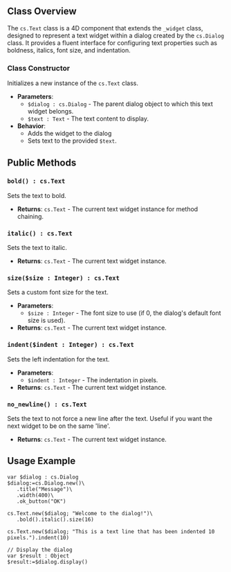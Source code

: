 ## Class Overview

The `cs.Text` class is a 4D component that extends the `_widget` class, designed to represent a text widget within a dialog created by the `cs.Dialog` class. It provides a fluent interface for configuring text properties such as boldness, italics, font size, and indentation.

### Class Constructor
Initializes a new instance of the `cs.Text` class.
- **Parameters**:
  - `$dialog : cs.Dialog` - The parent dialog object to which this text widget belongs.
  - `$text : Text` - The text content to display.
- **Behavior**:
  - Adds the widget to the dialog
  - Sets text to the provided `$text`.
  
## Public Methods

### `bold() : cs.Text`
Sets the text to bold.
- **Returns**: `cs.Text` - The current text widget instance for method chaining.

### `italic() : cs.Text`
Sets the text to italic.
- **Returns**: `cs.Text` - The current text widget instance.

### `size($size : Integer) : cs.Text`
Sets a custom font size for the text.
- **Parameters**:
  - `$size : Integer` - The font size to use (if 0, the dialog's default font size is used).
- **Returns**: `cs.Text` - The current text widget instance.

### `indent($indent : Integer) : cs.Text`
Sets the left indentation for the text.
- **Parameters**:
  - `$indent : Integer` - The indentation in pixels.
- **Returns**: `cs.Text` - The current text widget instance.

### `no_newline() : cs.Text`
Sets the text to not force a new line after the text. Useful if you want the next widget to be on the same 'line'.
- **Returns**: `cs.Text` - The current text widget instance.

## Usage Example
```4d
var $dialog : cs.Dialog
$dialog:=cs.Dialog.new()\
   .title("Message")\
   .width(400)\
   .ok_button("OK")

cs.Text.new($dialog; "Welcome to the dialog!")\
   .bold().italic().size(16)

cs.Text.new($dialog; "This is a text line that has been indented 10 pixels.").indent(10)

// Display the dialog
var $result : Object
$result:=$dialog.display()
```
